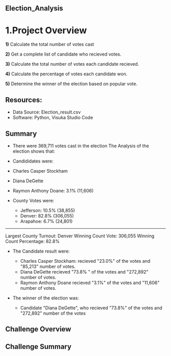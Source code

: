 ## Election_Analysis
# 1.Project Overview


**1)** Calculate the total number of votes cast

**2)** Get a complete list of candidate who recieved votes.

**3)** Calculate the total number of votes each candidate recieved.

**4)** Calculate the percentage of votes each candidate won.

**5)** Determine the winner of the election based on popular vote.

## Resources:
* Data Source: Election_result.csv
* Software: Python, Visuka Studio Code

## Summary
* There were 369,711 votes cast in the election
The Analysis of the election shows that:
* Candididates were:
 * Charles Casper Stockham
 * Diana DeGette
 * Raymon Anthony Doane: 3.1% (11,606)
 
* County Votes were:
  * Jefferson: 10.5% (38,855)
  * Denver: 82.8% (306,055)
  * Arapahoe: 6.7% (24,801)
-------------------------
Largest County Turnout: Denver
Winning Count Vote: 306,055
Winning Count Percentage: 82.8%


* The Candidate result were:
  * Charles Casper Stockham: recieved "23.0%" of the votes and "85,213" number of votes.
  * Diana DeGette recieved "73.8% " of the votes and "272,892" number of votes.
  * Raymon Anthony Doane recieved "3.1%" of the votes and "11,606" number of votes.

*  The winner of the election was:
   * Candidate "Diana DeGette", who recieved "73.8%" of the votes and "272,892" number of the votes
## Challenge Overview
## Challenge Summary

  
